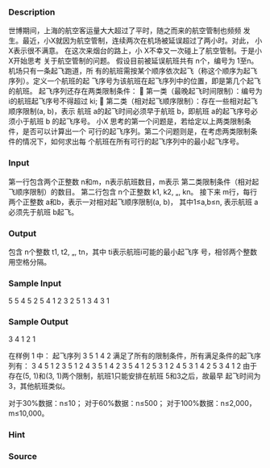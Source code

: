 
### Description
世博期间，上海的航空客运量大大超过了平时，随之而来的航空管制也频频 发生。最近，小X就因为航空管制，连续两次在机场被延误超过了两小时。对此， 小X表示很不满意。  在这次来烟台的路上，小 X不幸又一次碰上了航空管制。于是小 X开始思考 关于航空管制的问题。  假设目前被延误航班共有 n个，编号为 1至n。机场只有一条起飞跑道，所 有的航班需按某个顺序依次起飞（称这个顺序为起飞序列）。定义一个航班的起 飞序号为该航班在起飞序列中的位置，即是第几个起飞的航班。  起飞序列还存在两类限制条件：    第一类（最晚起飞时间限制）：编号为 i的航班起飞序号不得超过 ki;    第二类（相对起飞顺序限制）：存在一些相对起飞顺序限制(a, b)，表示 航班 a的起飞时间必须早于航班 b，即航班 a的起飞序号必须小于航班 b 的起飞序号。  小X 思考的第一个问题是，若给定以上两类限制条件，是否可以计算出一个 可行的起飞序列。第二个问题则是，在考虑两类限制条件的情况下，如何求出每 个航班在所有可行的起飞序列中的最小起飞序号。
### Input
第一行包含两个正整数 n和m，n表示航班数目，m表示 第二类限制条件（相对起飞顺序限制）的数目。  第二行包含 n个正整数 k1, k2, „, kn。  接下来 m行，每行两个正整数 a和b，表示一对相对起飞顺序限制(a, b)， 其中1≤a,b≤n, 表示航班 a必须先于航班 b起飞。
### Output
包含 n个整数 t1, t2, „, tn，其中 ti表示航班i可能的最小起飞序 号，相邻两个整数用空格分隔。
### Sample Input
5 5 
4 5 2 5 4 
1 2 
3 2 
5 1 
3 4 
3 1 


### Sample Output
3 4 1 2 1 

在样例 1 中： 
起飞序列 3 5 1 4 2 满足了所有的限制条件，所有满足条件的起飞序列有： 
3 4 5 1 2           3 5 1 2 4           3 5 1 4 2           3 5 4 1 2 
5 3 1 2 4           5 3 1 4 2           5 3 4 1 2 
由于存在(5, 1)和(3, 1)两个限制，航班1只能安排在航班 5和3之后，故最早
起飞时间为3，其他航班类似。 


对于30%数据：n≤10； 
对于60%数据：n≤500； 
对于100%数据：n≤2,000，m≤10,000。 
### Hint

### Source
